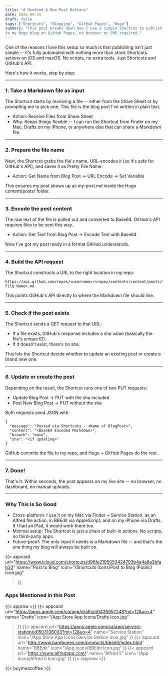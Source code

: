 ```yaml
---
title: "A Hundred & One Post Buttons"
date: 2025-09-21
draft: false
tags: ["Shortcuts", "Blogging", "GitHub Pages", "Hugo"]
summary: "This post breaks down how I use a simple Shortcut to publish Markdown files straight 
to my Hugo blog on GitHub Pages, no browser or CMS required."
---
```


One of the reasons I love this setup so much is that publishing isn't just simple -- it's 
fully automated with nothing more than stock Shortcuts actions on iOS and macOS. No scripts, 
no extra tools. Just Shortcuts and GitHub's API.

Here's how it works, step by step:

----

### 1. Take a Markdown file as input

The Shortcut starts by receiving a file -- either from the Share Sheet or by prompting me 
to pick one. This file is the blog post I've written in plain text.
- Action: Receive Files from Share Sheet
- Why: Keeps things flexible -- I can run the Shortcut from Finder on my Mac, Drafts on my 
iPhone, or anywhere else that can share a Markdown file.

----

### 2. Prepare the file name

Next, the Shortcut grabs the file's name, URL-encodes it (so it's safe for GitHub's API), 
and saves it as Pretty File Name.

- Action: Get Name from Blog Post → URL Encode → Set Variable

This ensures my post shows up as my-post.md inside the Hugo content/posts/ folder.

----

### 3. Encode the post content

The raw text of the file is pulled out and converted to Base64. GitHub's API requires files 
to be sent this way.

- Action: Get Text from Blog Post → Encode Text with Base64

Now I've got my post ready in a format GitHub understands.

----

### 4. Build the API request

The Shortcut constructs a URL to the right location in my repo:
    
    https://api.github.com/repos/<username>/<repo>/contents/content/posts/<Pretty File Name>.md

This points GitHub's API directly to where the Markdown file should live.

----

### 5. Check if the post exists

The Shortcut sends a GET request to that URL:

- If a file exists, GitHub's response includes a sha value (basically the file's unique ID).
- If it doesn't exist, there's no sha.

This lets the Shortcut decide whether to update an existing post or create a brand new one.

----

### 6. Update or create the post

Depending on the result, the Shortcut runs one of two PUT requests:

- Update Blog Post → PUT with the sha included
- Post New Blog Post → PUT without the sha

Both requests send JSON with:
    
    {
      "message": "Posted via Shortcuts - <Name of BlogPost>",
      "content": "<Base64 Encoded Markdown>",
      "branch": "main",
      "sha": "<if updating>"
    }

GitHub commits the file to my repo, and Hugo + GitHub Pages do the rest.

----

### 7. Done!

That's it. Within seconds, the post appears on my live site -- no browser, no dashboard, no 
manual uploads.

----

### Why This Is So Good

- Cross-platform: I use it on my Mac via Finder + Service Station, as an Alfred file action, 
in BBEdit via AppleScript, and on my iPhone via Drafts. If I had an iPad, it would work there too.
- Minimal setup: The Shortcut is just a chain of built-in actions. No scripts, no third-party 
apps.
- Future-proof: The only input it needs is a Markdown file -- and that's the one thing my 
blog will always be built on.

{{< appcard 
    url="https://www.icloud.com/shortcuts/d96fe2195053424793b4a4a9a3bfab33" 
    name="Post to Blog" 
    icon="/Shortcuts Icons/Post to Blog (Public) Icon.jpg" 
>}}

### Apps Mentioned in this Post

{{< approw >}}
{{< appcard 
    url="https://apps.apple.com/ca/app/drafts/id1435957248?mt=12&uo=4" 
    name="Drafts" 
    icon="/App Store App Icons/Drafts Icon.jpg" 
>}}
{{< appcard 
    url="https://apps.apple.com/ca/app/service-station/id1503136033?mt=12&uo=4" 
    name="Service Station" 
    icon="/App Store App Icons/Service Station Icon.jpg" 
>}}
{{< appcard 
    url="http://www.barebones.com/products/bbedit/index.html" 
    name="BBEdit" 
    icon="/App Icons/BBEdit Icon.jpg" 
>}}
{{< appcard 
    url="https://www.alfredapp.com/" 
    name="Alfred 5" 
    icon="/App Icons/Alfred 5 Icon.jpg" 
>}}
{{< /approw >}}


{{< buymeacoffee >}}